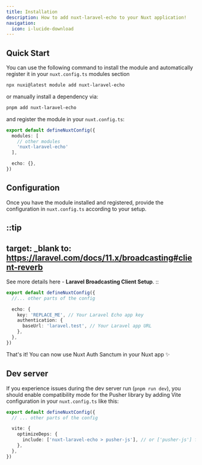```yaml
---
title: Installation
description: How to add nuxt-laravel-echo to your Nuxt application!
navigation:
  icon: i-lucide-download
---
```


## Quick Start

You can use the following command to install the module 
and automatically register it in your `nuxt.config.ts` modules section

```bash [Terminal]
npx nuxi@latest module add nuxt-laravel-echo
```

or manually install a dependency via:

```bash [Terminal]
pnpm add nuxt-laravel-echo
```

and register the module in your `nuxt.config.ts`:

```typescript [nuxt.config.ts]
export default defineNuxtConfig({
  modules: [
    // other modules
    'nuxt-laravel-echo'
  ],

  echo: {},
})
```

## Configuration

Once you have the module installed and registered, provide the
configuration in `nuxt.config.ts` according to your setup.

::tip
---
target: _blank
to: https://laravel.com/docs/11.x/broadcasting#client-reverb 
---
See more details here - **Laravel Broadcasting Client Setup**.
::

```typescript [nuxt.config.ts]
export default defineNuxtConfig({
  //... other parts of the config

  echo: {
    key: 'REPLACE_ME', // Your Laravel Echo app key
    authentication: {
      baseUrl: 'laravel.test', // Your Laravel app URL
    },
  },
})
```

That's it! You can now use Nuxt Auth Sanctum in your Nuxt app ✨

## Dev server

If you experience issues during the dev server run (`pnpm run dev`), you should enable compatibility mode for the Pusher 
library by adding Vite configuration in your `nuxt.config.ts` like this:

```typescript [nuxt.config.ts]
export default defineNuxtConfig({
  // ... other parts of the config

  vite: {
    optimizeDeps: {
      include: ['nuxt-laravel-echo > pusher-js'], // or ['pusher-js'] for older Vite versions
    },
  },
})
```
